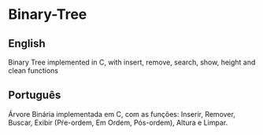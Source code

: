 Binary-Tree
===========

English
---
Binary Tree implemented in C, with insert, remove, search, show, height and clean functions


Português
---
Árvore Binária implementada em C, com as funções: Inserir, Remover, Buscar, Exibir (Pŕe-ordem, Em Ordem, Pós-ordem), Altura e Limpar.
